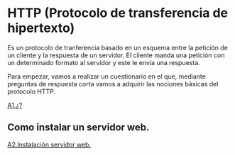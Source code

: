 # HTTP (Protocolo de transferencia de hipertexto)

Es un protocolo de tranferencia basado en un esquema entre la petición de un cliente y la respuesta de un servidor. El cliente manda una petición con un determinado formato al servidor y este le envía una respuesta.

Para empezar, vamos a realizar un cuestionario en el que, mediante preguntas de respuesta corta vamos a adquirir las nociones básicas del protocolo HTTP.

[A1.¿?](./HTTP1/Queesunservidorweb.md)

## Como instalar un servidor web.

[A2.Instalación servidor web.](./HTTP2/instalacionservidorweb.md)
